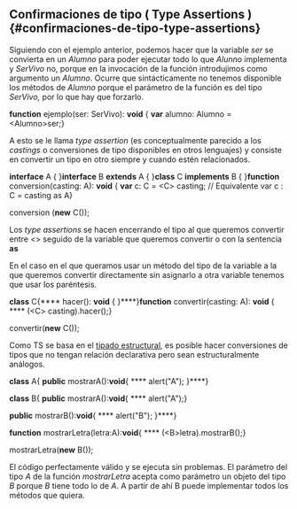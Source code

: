 ## Confirmaciones de tipo ( Type Assertions ) {#confirmaciones-de-tipo-type-assertions}

Siguiendo con el ejemplo anterior, podemos hacer que la variable _ser_ se convierta en un _Alumno_ para poder ejecutar todo lo que _Alunno_ implementa y _SerVivo_ no, porque en la invocación de la función introdujimos como argumento un _Alumno_. Ocurre que sintácticamente no tenemos disponible los métodos de _Alumno_ porque el parámetro de la función es del tipo _SerVivo,_ por lo que hay que forzarlo.

**function** ejemplo(ser: SerVivo): **void** { **var** alumno: Alumno = &lt;Alumno&gt;ser;}

A esto se le llama _type assertion_ (es conceptualmente parecido a los _castings_ o conversiones de tipo disponibles en otros lenguajes) y consiste en convertir un tipo en otro siempre y cuando estén relacionados.

**interface** A { }**interface** B **extends** A { }**class** C **implements** B { }**function** conversion(casting: A): **void** { **var** c: C = &lt;C&gt; casting; // Equivalente var c : C = casting as A}

conversion (**new** C());

Los _type assertions_ se hacen encerrando el tipo al que queremos convertir entre &lt;&gt; seguido de la variable que queremos convertir o con la sentencia **as**

En el caso en el que queramos usar un método del tipo de la variable a la que queremos convertir directamente sin asignarlo a otra variable tenemos que usar los paréntesis.

**class** C{**** hacer(): **void** { }****}**function** convertir(casting: A): **void** { **** (&lt;C&gt; casting).hacer();}

convertir(**new** C());

Como TS se basa en el [tipado estructural](../genericos/comparando_genericos.md#757309351116418-_Tipado_estructural), es posible hacer conversiones de tipos que no tengan relación declarativa pero sean estructuralmente análogos.

**class** A{ **public** mostrarA():**void**{ **** alert("A"); }****}

**class** B{ **public** mostrarA():**void**{ **** alert("A");}

**public** mostrarB():**void**{ **** alert("B"); }****}

**function** mostrarLetra(letra:A):**void**{ **** (&lt;B&gt;letra).mostrarB();}

mostrarLetra(**new** B());

El código perfectamente válido y se ejecuta sin problemas. El parámetro del tipo _A_ de la función _mostrarLetra_ acepta como parámetro un objeto del tipo _B_ porque _B_ tiene todo lo de _A_. A partir de ahí B puede implementar todos los métodos que quiera.